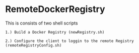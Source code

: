 ﻿# RemoteDockerRegistry

This is consists of two shell scripts

    1.) Build a Docker Registry (newRegistry.sh)

    2.) Configure the client to loggin to the remote Registry (remoteRegistryConfig.sh)
